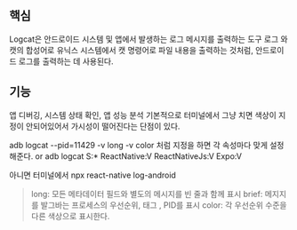 ## 핵심
Logcat은 안드로이드 시스템 및 앱에서 발생하는 로그 메시지를 출력하는 도구
로그 와 캣의 합성어로 유닉스 시스템에서 캣 명령어로 파일 내용을 출력하는 것처럼, 안드로이드 로그를 출력하는 데 사용된다.

## 기능
앱 디버깅, 시스템 상태 확인, 앱 성능 분석
기본적으로 터미널에서 그냥 치면 색상이 지정이 안되어있어서 가시성이 떨어진다는 단점이 있다.

adb logcat --pid=11429 -v long -v color 처럼 지정을 하면 각 속성마다 맞게 설정해준다.
or
adb logcat S:* ReactNative:V ReactNativeJs:V Expo:V

아니면 터미널에서
npx react-native log-android

> long: 모든 메타데이터 필드와 별도의 메시지를 빈 줄과 함께 표시
> brief: 메지지를 발그바는 프로세스의 우선순위, 태그 , PID를 표시
> color: 각 우선순위 수준을 다른 색상으로 표시한다.